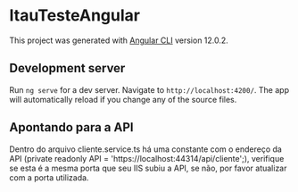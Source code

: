 # ItauTesteAngular

This project was generated with [Angular CLI](https://github.com/angular/angular-cli) version 12.0.2.

## Development server

Run `ng serve` for a dev server. Navigate to `http://localhost:4200/`. The app will automatically reload if you change any of the source files.

## Apontando para a API

Dentro do arquivo cliente.service.ts há uma constante com o endereço da API (private readonly API = 'https://localhost:44314/api/cliente';), verifique se esta é a mesma porta que  seu IIS subiu a API, se não, por favor atualizar com a porta utilizada.
